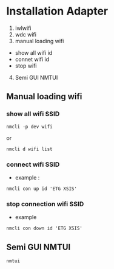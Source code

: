 # Installation Adapter 
1. iwlwifi 
2. wdc wifi
3. manual loading wifi
  * show all wifi id
  * connet wifi id
  * stop wifi 
4. Semi GUI NMTUI

## Manual loading wifi 
### show all wifi SSID
```command
nmcli -p dev wifi
```
or 
```command
nmcli d wifi list
```

### connect wifi SSID
* example : 
```command
nmcli con up id 'ETG XSIS'
```

### stop connection wifi SSID
* example 
```command
nmcli con down id 'ETG XSIS'
```

## Semi GUI NMTUI
```command
nmtui
```

